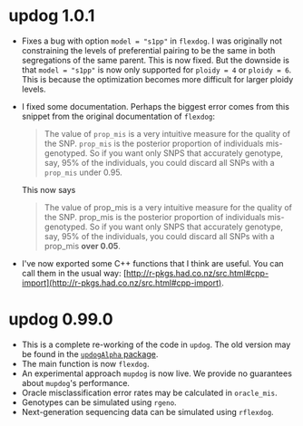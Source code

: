 # updog 1.0.1

* Fixes a bug with option `model = "s1pp"` in `flexdog`. I was originally not constraining the levels of preferential pairing to be the same in both segregations of the same parent. This is now fixed. But the downside is that `model = "s1pp"` is now only supported for `ploidy = 4` or `ploidy = 6`. This is because the optimization becomes more difficult for larger ploidy levels.
* I fixed some documentation. Perhaps the biggest error comes from this snippet from the original documentation of `flexdog`:

    > The value of `prop_mis` is a very intuitive measure for the quality of the SNP. `prop_mis` is the posterior proportion of individuals mis-genotyped. So if you want only SNPS that accurately genotype, say, 95% of the individuals, you could discard all SNPs with a `prop_mis` under 0.95.

    This now says

    > The value of prop_mis is a very intuitive measure for the quality of the SNP. prop_mis is the posterior proportion of individuals mis-genotyped. So if you want only SNPS that accurately genotype, say, 95% of the individuals, you could discard all SNPs with a prop_mis **over 0.05**.
* I've now exported some C++ functions that I think are useful. You can call them in the usual way: [http://r-pkgs.had.co.nz/src.html#cpp-import](http://r-pkgs.had.co.nz/src.html#cpp-import).


# updog 0.99.0

* This is a complete re-working of the code in `updog`. The old version may be found in the [`updogAlpha` package](https://github.com/dcgerard/updogAlpha).
* The main function is now `flexdog`.
* An experimental approach  `mupdog` is now live. We provide no guarantees about `mupdog`'s performance.
* Oracle misclassification error rates may be calculated in `oracle_mis`.
* Genotypes can be simulated using `rgeno`.
* Next-generation sequencing data can be simulated using `rflexdog`.
